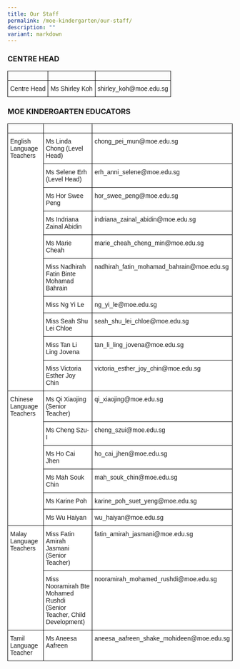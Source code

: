 ```yaml
---
title: Our Staff
permalink: /moe-kindergarten/our-staff/
description: ""
variant: markdown
---
```

### CENTRE HEAD

<style type="text/css">
.tg  {border-collapse:collapse;border-spacing:0;}
.tg td{border-color:black;border-style:solid;border-width:1px;font-family:Arial, sans-serif;font-size:14px;
  overflow:hidden;padding:10px 5px;word-break:normal;}
.tg th{border-color:black;border-style:solid;border-width:1px;font-family:Arial, sans-serif;font-size:14px;
  font-weight:normal;overflow:hidden;padding:10px 5px;word-break:normal;}
.tg .tg-ktyi{background-color:#FFF;text-align:left;vertical-align:top}
</style>
<table class="tg">
<thead>
  <tr>
		<td></td>
		<td></td>
		<td></td>
	</tr>
	<tr>
    <td class="tg-ktyi">Centre Head</td>
    <td class="tg-ktyi">Ms Shirley Koh</td>
    <td class="tg-ktyi">shirley_koh@moe.edu.sg</td>
  </tr>
</thead>
</table>

### MOE KINDERGARTEN EDUCATORS

<style type="text/css">
.tg  {border-collapse:collapse;border-spacing:0;}
.tg td{border-color:black;border-style:solid;border-width:1px;font-family:Arial, sans-serif;font-size:14px;
  overflow:hidden;padding:10px 5px;word-break:normal;}
.tg th{border-color:black;border-style:solid;border-width:1px;font-family:Arial, sans-serif;font-size:14px;
  font-weight:normal;overflow:hidden;padding:10px 5px;word-break:normal;}
.tg .tg-ktyi{background-color:#FFF;text-align:left;vertical-align:top}
</style>
<table class="tg">
<thead>
    <tr>
		<td></td>
		<td></td>
		<td></td>
	</tr>
  <tr>
    <th class="tg-ktyi" rowspan="10">English Language Teachers</th>
		<th class="tg-ktyi">Ms Linda Chong (Level Head)</th>
    <th class="tg-ktyi">chong_pei_mun@moe.edu.sg</th>
  </tr>
	<tr>
    <th class="tg-ktyi">Ms Selene Erh (Level Head)</th>
    <th class="tg-ktyi">erh_anni_selene@moe.edu.sg</th>
  </tr>
  <tr>
    <th class="tg-ktyi">Ms Hor Swee Peng</th>
    <th class="tg-ktyi">hor_swee_peng@moe.edu.sg</th>
  </tr>  
	<tr>
    <th class="tg-ktyi">Ms Indriana Zainal Abidin</th>
    <th class="tg-ktyi">indriana_zainal_abidin@moe.edu.sg</th>
  </tr>
	<tr>
    <th class="tg-ktyi">Ms Marie Cheah</th>
    <th class="tg-ktyi">marie_cheah_cheng_min@moe.edu.sg</th>
  </tr>
  <tr>
    <th class="tg-ktyi">Miss Nadhirah Fatin Binte Mohamad Bahrain</th>
    <th class="tg-ktyi">nadhirah_fatin_mohamad_bahrain@moe.edu.sg</th>
  </tr>
  <tr>
    <th class="tg-ktyi">Miss Ng Yi Le</th>
    <th class="tg-ktyi">ng_yi_le@moe.edu.sg</th>
  </tr>
	<tr>
    <th class="tg-ktyi">Miss Seah Shu Lei Chloe</th>
    <th class="tg-ktyi">seah_shu_lei_chloe@moe.edu.sg</th>
  </tr>
	<tr>
    <th class="tg-ktyi">Miss Tan Li Ling Jovena</th>
    <th class="tg-ktyi">tan_li_ling_jovena@moe.edu.sg</th>
  </tr>
	<tr>
    <th class="tg-ktyi">Miss Victoria Esther Joy Chin</th>
    <th class="tg-ktyi">victoria_esther_joy_chin@moe.edu.sg</th>
  </tr>
</thead>
<tbody>
  <tr>
    <td class="tg-ktyi" rowspan="6">Chinese Language Teachers</td>
    <td class="tg-ktyi">Ms Qi Xiaojing<br>(Senior Teacher)</td>
    <td class="tg-ktyi">qi_xiaojing@moe.edu.sg</td>
  </tr>
  <tr>
    <td class="tg-ktyi">Ms Cheng Szu-I</td>
    <td class="tg-ktyi">cheng_szui@moe.edu.sg</td>
  </tr>
  <tr>
    <td class="tg-ktyi">Ms Ho Cai Jhen</td>
    <td class="tg-ktyi">ho_cai_jhen@moe.edu.sg</td>
  </tr>
  <tr>
    <td class="tg-ktyi">Ms Mah Souk Chin</td>
    <td class="tg-ktyi">mah_souk_chin@moe.edu.sg</td>
  </tr>
  <tr>
    <td class="tg-ktyi">Ms Karine Poh</td>
    <td class="tg-ktyi">karine_poh_suet_yeng@moe.edu.sg</td>
  </tr>
  <tr>
    <td class="tg-ktyi">Ms Wu Haiyan</td>
    <td class="tg-ktyi">wu_haiyan@moe.edu.sg</td>
  </tr>
  <tr>
    <td class="tg-ktyi" rowspan="2">Malay Language Teachers</td>
    <td class="tg-ktyi">Miss Fatin Amirah Jasmani (Senior Teacher)</td>
    <td class="tg-ktyi">fatin_amirah_jasmani@moe.edu.sg</td>
  </tr>
  <tr>
    <td class="tg-ktyi">Miss Nooramirah Bte Mohamed Rushdi<br>(Senior Teacher, Child Development)</td>
    <td class="tg-ktyi">nooramirah_mohamed_rushdi@moe.edu.sg</td>
  </tr>
  <tr>
    <td class="tg-ktyi">Tamil Language Teacher</td>
    <td class="tg-ktyi">Ms Aneesa Aafreen</td>
    <td class="tg-ktyi">aneesa_aafreen_shake_mohideen@moe.edu.sg</td>
  </tr>
	<tr>
	</tr>
</tbody>
</table>